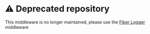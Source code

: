 # ⚠️ Deprecated repository

This middleware is no longer maintained, please use the [Fiber Logger](https://github.com/gofiber/fiber/blob/master/middleware/logger.md) middleware
